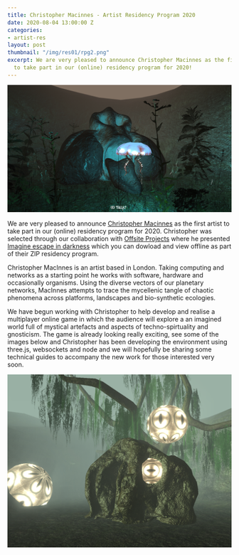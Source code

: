 ```yaml
---
title: Christopher Macinnes - Artist Residency Program 2020
date: 2020-08-04 13:00:00 Z
categories:
- artist-res
layout: post
thumbnail: "/img/res01/rpg2.png"
excerpt: We are very pleased to announce Christopher Macinnes as the first artist
  to take part in our (online) residency program for 2020!
---
```


![alt-text](/img/res01/rpg2.png)

We are very pleased to announce [Christopher Macinnes](http://Christophertophermacinnes.com/) as the first artist to take part in our (online) residency program for 2020. Christopher was selected through our collaboration with [Offsite Projects](http://www.offsiteproject.org/) where he presented [Imagine escape in darkness](http://www.offsiteproject.org/ZIP) which you can dowload and view offline as part of their ZIP residency program.

Christopher MacInnes is an artist based in London. Taking computing and networks as a starting point he works with software, hardware and occasionally organisms. Using the diverse vectors of our planetary networks, MacInnes attempts to trace the mycellenic tangle of chaotic phenomena across platforms, landscapes and bio-synthetic ecologies.

We have begun working with Christopher to help develop and realise a multiplayer online game in which the audience will explore a an imagined world full of mystical artefacts and aspects of techno-spirtuality and gnosticism. The game is already looking really exciting, see some of the images below and Christopher has been developing the environment using three.js, websockets and node and we will hopefully be sharing some technical guides to accompany the new work for those interested very soon. 

![alt-text](/img/res01/rpg1.png)


